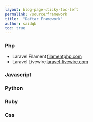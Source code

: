 ```yaml
---
layout: blog-page-sticky-toc-left
permalink: /source/framework
title:  "Daftar Framework"
author: saidqb
toc: true
---
```



### Php

- Laravel Filament [filamentphp.com](https://filamentphp.com/)
- Laravel Livewire [laravel-livewire.com](https://laravel-livewire.com/docs/2.x/quickstart)

### Javascript
### Python
### Ruby
### Css


